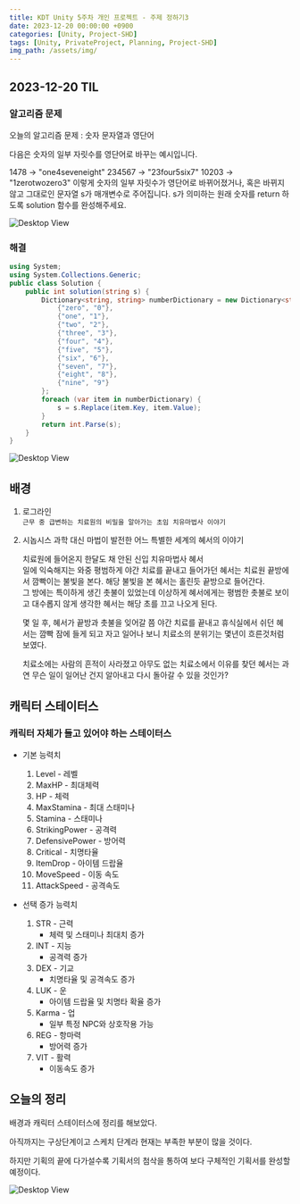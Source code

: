 ```yaml
---
title: KDT Unity 5주차 개인 프로젝트 - 주제 정하기3
date: 2023-12-20 00:00:00 +0900
categories: [Unity, Project-SHD]
tags: [Unity, PrivateProject, Planning, Project-SHD]
img_path: /assets/img/
---
```


## 2023-12-20 TIL

### 알고리즘 문제

오늘의 알고리즘 문제 : 숫자 문자열과 영단어

다음은 숫자의 일부 자릿수를 영단어로 바꾸는 예시입니다.

1478 → "one4seveneight"
234567 → "23four5six7"
10203 → "1zerotwozero3"
이렇게 숫자의 일부 자릿수가 영단어로 바뀌어졌거나, 혹은 바뀌지 않고 그대로인 문자열 s가 매개변수로 주어집니다. s가 의미하는 원래 숫자를 return 하도록 solution 함수를 완성해주세요.

![Desktop View](test.png)

### 해결

```cs
using System;
using System.Collections.Generic;
public class Solution {
    public int solution(string s) {
        Dictionary<string, string> numberDictionary = new Dictionary<string, string>() {
            {"zero", "0"},
            {"one", "1"},
            {"two", "2"},
            {"three", "3"},
            {"four", "4"},
            {"five", "5"},
            {"six", "6"},
            {"seven", "7"},
            {"eight", "8"},
            {"nine", "9"}
        };
        foreach (var item in numberDictionary) {
            s = s.Replace(item.Key, item.Value);
        }
        return int.Parse(s);
    }
}
```

![Desktop View](test.png)

## 배경

1. 로그라인<br>
   `근무 중 급변하는 치료원의 비밀을 알아가는 초임 치유마법사 이야기`

2. 시놉시스
   과학 대신 마법이 발전한 어느 특별한 세계의 혜서의 이야기<br>

   치료원에 들어온지 한달도 채 안된 신입 치유마법사 혜서<br>
   일에 익숙해지는 와중 평범하게 야간 치료를 끝내고 들어가던 혜서는 치료원 끝방에서 깜빡이는 불빛을 본다. 해당 불빛을 본 혜서는 홀린듯 끝방으로 들어간다.<br>
   그 방에는 특이하게 생긴 촛불이 있었는데 이상하게 혜서에게는 평범한 촛불로 보이고 대수롭지 않게 생각한 혜서는 해당 초를 끄고 나오게 된다.
   <br>

   몇 일 후, 혜서가 끝방과 촛불을 잊어갈 쯤 야간 치료를 끝내고 휴식실에서 쉬던 혜서는 깜빡 잠에 들게 되고 자고 일어나 보니 치료소의 분위기는 몇년이 흐른것처럼 보였다.<br>

   치료소에는 사람의 흔적이 사라졌고 아무도 없는 치료소에서 이유를 찾던 혜서는 과연 무슨 일이 일어난 건지 알아내고 다시 돌아갈 수 있을 것인가?

## 캐릭터 스테이터스

### 캐릭터 자체가 들고 있어야 하는 스테이터스

- 기본 능력치

  1. Level - 레벨
  2. MaxHP - 최대체력
  3. HP - 체력
  4. MaxStamina - 최대 스태미나
  5. Stamina - 스태미나
  6. StrikingPower - 공격력
  7. DefensivePower - 방어력
  8. Critical - 치명타율
  9. ItemDrop - 아이템 드랍율
  10. MoveSpeed - 이동 속도
  11. AttackSpeed - 공격속도

- 선택 증가 능력치
  1. STR - 근력
     - 체력 및 스태미나 최대치 증가
  2. INT - 지능
     - 공격력 증가
  3. DEX - 기교
     - 치명타율 및 공격속도 증가
  4. LUK - 운
     - 아이템 드랍율 및 치명타 확율 증가
  5. Karma - 업
     - 일부 특정 NPC와 상호작용 가능
  6. REG - 항마력
     - 방어력 증가
  7. VIT - 활력
     - 이동속도 증가

## 오늘의 정리

배경과 캐릭터 스테이터스에 정리를 해보았다.

아직까지는 구상단계이고 스케치 단계라 현재는 부족한 부분이 많을 것이다.

하지만 기획의 끝에 다가설수록 기획서의 첨삭을 통하여 보다 구체적인 기획서를 완성할 예정이다.

![Desktop View](test.png)
